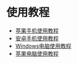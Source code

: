 # 使用教程

* [苹果手机使用教程](https://bmx168.com/use/ios.html)
* [安卓手机使用教程](https://bmx168.com/use/android.html)
* [Windows电脑使用教程](https://bmx168.com/use/win.html)
* [苹果电脑使用教程](https://bmx168.com/use/macos.html)

